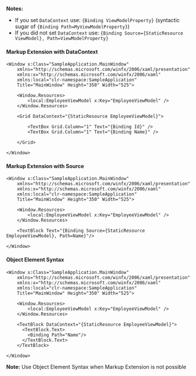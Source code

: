 **Notes:**
* If you set `DataContext` use: `{Binding ViewModelProperty}` (syntactic sugar of `{Binding Path=MyViewModelProperty}`)
* If you did not set `DataContext` use: `{Binding Source={StaticResource ViewModel}, Path=ViewModelProperty}`

#### Markup Extension with DataContext
```
<Window x:Class="SampleApplication.MainWindow"
    xmlns="http://schemas.microsoft.com/winfx/2006/xaml/presentation"
    xmlns:x="http://schemas.microsoft.com/winfx/2006/xaml"
    xmlns:local="clr-namespace:SampleApplication"
    Title="MainWindow" Height="350" Width="525">
	
    <Window.Resources>
        <local:EmployeeViewModel x:Key="EmployeeViewModel" />
    </Window.Resources>
	
    <Grid DataContext="{StaticResource EmployeeViewModel}">

        <TextBox Grid.Column="1" Text="{Binding Id}" />
        <TextBox Grid.Column="1" Text="{Binding Name}" />
		
    </Grid>
	
</Window>
```

#### Markup Extension with Source
```
<Window x:Class="SampleApplication.MainWindow"
    xmlns="http://schemas.microsoft.com/winfx/2006/xaml/presentation"
    xmlns:x="http://schemas.microsoft.com/winfx/2006/xaml"
    xmlns:local="clr-namespace:SampleApplication"
    Title="MainWindow" Height="350" Width="525">
	
    <Window.Resources>
        <local:EmployeeViewModel x:Key="EmployeeViewModel" />
    </Window.Resources>
	
    <TextBlock Text="{Binding Source={StaticResource EmployeeViewModel}, Path=Name}"/>
	
</Window>
```

#### Object Element Syntax
```
<Window x:Class="SampleApplication.MainWindow"
    xmlns="http://schemas.microsoft.com/winfx/2006/xaml/presentation"
    xmlns:x="http://schemas.microsoft.com/winfx/2006/xaml"
    xmlns:local="clr-namespace:SampleApplication"
    Title="MainWindow" Height="350" Width="525">
	
    <Window.Resources>
        <local:EmployeeViewModel x:Key="EmployeeViewModel" />
    </Window.Resources>
	
	<TextBlock DataContext="{StaticResource EmployeeViewModel}">
	  <TextBlock.Text>
		<Binding Path="Name"/>
	  </TextBlock.Text>
	</TextBlock>
	
</Window>
```
**Note:** Use Object Element Syntax when Markup Extension is not possible
